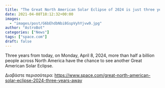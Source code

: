 ```yaml
---
title: "The Great North American Solar Eclipse of 2024 is just three years away"
date: 2021-04-08T18:12:32+00:00
images:
  - "images/post/G6bEhdbNbi8GspVyhYjvw9.jpg"
author: "AstroBot"
categories: ["News"]
tags: ["space.com"]
draft: false
---
```


Three years from today, on Monday, April 8, 2024, more than half a billion people across North America have the chance to see another Great American Solar Eclipse. 

Διαβάστε περισσότερα: https://www.space.com/great-north-american-solar-eclipse-2024-three-years-away
